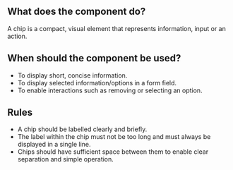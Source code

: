 
## What does the component do?
A chip is a compact, visual element that represents information, input or an action.

## When should the component be used?
* To display short, concise information.
* To display selected information/options in a form field.
* To enable interactions such as removing or selecting an option.

## Rules
* A chip should be labelled clearly and briefly.
* The label within the chip must not be too long and must always be displayed in a single line.
* Chips should have sufficient space between them to enable clear separation and simple operation.
